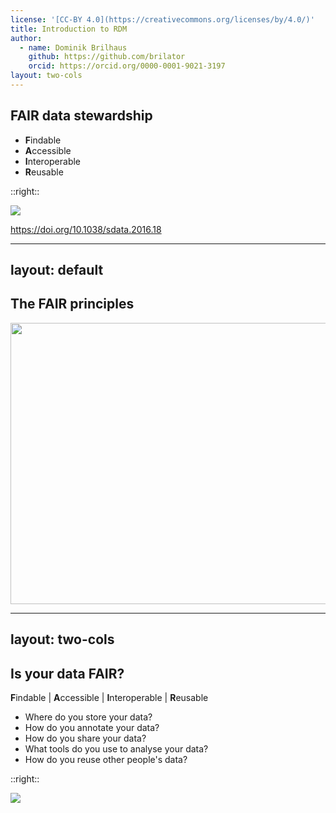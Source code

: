 ```yaml
---
license: '[CC-BY 4.0](https://creativecommons.org/licenses/by/4.0/)'
title: Introduction to RDM
author:
  - name: Dominik Brilhaus
    github: https://github.com/brilator
    orcid: https://orcid.org/0000-0001-9021-3197
layout: two-cols
---
```


## FAIR data stewardship

- **F**indable
- **A**ccessible
- **I**nteroperable
- **R**eusable

::right::

![](/images-tm/wilkinson2016-fair.png)

https://doi.org/10.1038/sdata.2016.18

---
layout: default
---

## The FAIR principles

<img src=/images-tm/ceplas/fair-benefits.png style="width: 1100px; height: 450px; object-fit: cover;"/>

---
layout: two-cols
---

## Is your data FAIR?

**F**indable | **A**ccessible | **I**nteroperable | **R**eusable

- Where do you store your data?
- How do you annotate your data?
- How do you share your data?
- What tools do you use to analyse your data?
- How do you reuse other people's data?

::right::

![](/images-tm/user-challenges-002.svg)
